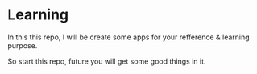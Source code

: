 # Learning
In this this repo, I will be create some apps for your refference & learning purpose.

So start this repo, future you will get some good things in it.
